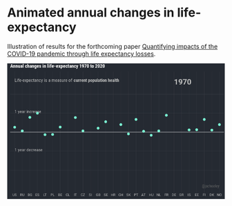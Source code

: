 # Animated annual changes in life-expectancy

Illustration of results for the forthcoming paper [Quantifying impacts of the COVID-19 pandemic through life expectancy losses](https://github.com/OxfordDemSci/ex2020).

![](de0.gif)
